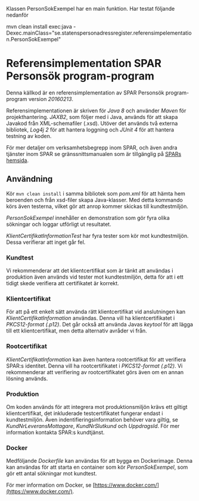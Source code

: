 Klassen PersonSokExempel har en main funktion. Har testat följande nedanför

mvn clean install exec:java -Dexec.mainClass="se.statenspersonadressregister.referensimpelementation.PersonSokExempel"




# Referensimplementation SPAR Personsök program-program

Denna källkod är en referensimplementation av SPAR Personsök program-program version _20160213_.

Referensimplementationen är skriven för _Java 8_ och använder _Maven_ för projekthantering. 
_JAXB2_, som följer med i Java, används för att skapa Javakod från XML-schemafiler (.xsd). 
Utöver det används två externa bibliotek, _Log4j 2_ för att hantera loggning och _JUnit 4_ för att hantera testning av koden.

För mer detaljer om verksamhetsbegrepp inom SPAR, och även andra tjänster inom SPAR se gränssnittsmanualen som är tillgänglig på 
[SPARs hemsida](https://www.statenspersonadressregister.se).

## Användning
Kör `mvn clean install` i samma bibliotek som _pom.xml_ för att hämta hem beroenden och från xsd-filer skapa Java-klasser. 
Med detta kommando körs även testerna, vilket gör att anrop kommer skickas till kundtestmiljön.

_PersonSokExempel_ innehåller en demonstration som gör fyra olika sökningar och loggar utförligt ut resultatet.

_KlientCertifikatInformationTest_ har fyra tester som kör mot kundtestmiljön. Dessa verifierar att inget går fel. 

### Kundtest
Vi rekommenderar att det klientcertifikat som är tänkt att användas i produktion även används vid tester mot kundtestmiljön, 
detta för att i ett tidigt skede verifiera att certifikatet är korrekt.

### Klientcertifikat
För att på ett enkelt sätt använda rätt klientcertifikat vid anslutningen kan _KlientCertifikatInformation_ användas. 
Denna vill ha klientcertifikatet i _PKCS12-format (.p12)_. Det går också att använda Javas _keytool_ för att lägga till 
ett klientcertifikat, men detta alternativ avråder vi från.

### Rootcertifikat
_KlientCertifikatInformation_ kan även hantera rootcertifikat för att verifiera SPAR:s identitet. Denna vill ha 
rootcertifikatet i _PKCS12-format (.p12)_. Vi rekommenderar att verifiering av rootcertifikatet görs även om en annan lösning används.

### Produktion
Om koden används för att integrera mot produktionsmiljön krävs ett giltigt klientcertifikat, det inkluderade 
testcertifikatet fungerar endast i kundtestmiljön. Även indentifieringsinformation behöver vara giltig, 
se _KundNrLeveransMottagare_, _KundNrSlutkund_ och _UppdragsId_. För mer information kontakta SPAR:s kundtjänst.

### Docker

Medföljande _Dockerfile_ kan användas för att bygga en Dockerimage. Denna kan användas för att starta en container som kör 
_PersonSokExempel_, som gör ett antal sökningar mot kundtest.
  
För mer information om Docker, se [https://www.docker.com/](https://www.docker.com/).
